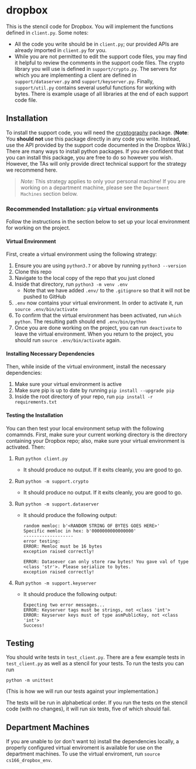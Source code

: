 # dropbox

This is the stencil code for Dropbox. You will implement the functions defined in `client.py`. Some notes:

- All the code you write should be in `client.py`; our provided APIs are already imported in `client.py` for you. 
- While you are not permitted to edit the support code files, you may find it helpful to review the comments in the support code files. The crypto library you will use is defined in `support/crypto.py`. The servers for which you are implementing a client are defined in `support/dataserver.py` and `support/keyserver.py`. Finally, `support/util.py` contains several useful functions for working with bytes. There is example usage of all libraries at the end of each support code file. 

## Installation

To install the support code, you will need the [cryptography](https://cryptography.io/en/latest/) package. (**Note**: You **should not** use this package directly in any code you write. Instead, use the API provided by the support code documented in the Dropbox Wiki.) There are many ways to install python packages. If you are confident that you can install this package, you are free to do so however you wish. However, the TAs will only provide direct technical support for the strategy we recommend here.

> *Note:* This strategy applies to only your personal machine! If you are working on a department machine, please see the `Department Machines` section below.

### Recommended Installation: `pip` virtual environments

Follow the instructions in the section below to set up your local environment for working on the project.

#### Virtual Environment

First, create a virtual environment using the following strategy:

1. Ensure you are using `python3.7` or above by running `python3 --version`
2. Clone this repo 
3. Navigate to the local copy of the repo that you just cloned
4. Inside that directory, run `python3 -m venv .env`
	- Note that we have added `.env/` to the `.gitignore` so that it will not be pushed to GitHub 
5. `.env` now contains your virtual environment. In order to activate it, run `source .env/bin/activate`
6. To confirm that the virtual environment has been activated, run `which python`. The resulting path should end `.env/bin/python`
7. Once you are done working on the project, you can run `deactivate` to leave the virtual environment. When you return to the project, you should run `source .env/bin/activate` again. 

#### Installing Necessary Dependencies

Then, while inside of the virtual environment, install the necessary dependencies:

1. Make sure your virtual environment is active
2. Make sure pip is up to date by running `pip install --upgrade pip`
3. Inside the root directory of your repo, run `pip install -r requirements.txt`

#### Testing the Installation

You can then test your local environment setup with the following comamnds. First, make sure your current working directory is the directory containing your Dropbox repo; also, make sure your virtual environment is activated. Then:

1. Run `python client.py`

	- It should produce no output. If it exits cleanly, you are good to go.

2. Run `python -m support.crypto`

	- It should produce no output. If it exits cleanly, you are good to go.

3. Run `python -m support.dataserver`

	- It should produce the following output:

		```
		random memloc: b'<RANDOM STRING OF BYTES GOES HERE>'
		Specific memloc in hex: b'0000000000000000'
		-------------------
		error testing:
		ERROR: Memloc must be 16 bytes
		exception raised correctly!
		
		ERROR: Datasever can only store raw bytes! You gave val of type <class 'str'>. Please serialize to bytes.
		exception raised correctly!
		```

4. Run `python -m support.keyserver`

	- It should produce the following output:

		```
		Expecting two error messages...
		ERROR: Keyserver tags must be strings, not <class 'int'>
		ERROR: Keyserver keys must of type asmPublicKey, not <class 'int'>
		Success!
		```



## Testing

You should write tests in `test_client.py`. There are a few example tests in `test_client.py` as well as a stencil for your tests. To run the tests you can run 

```
python -m unittest
```

(This is how we will run our tests against your implementation.)

The tests will be run in alphabetical order. If you run the tests on the stencil code (with no changes), it will run six tests, five of which should fail. 

## Department Machines

If you are unable to (or don't want to) install the dependencies locally, a properly configured virtual enviroment is available for use on the department machines. To use the virtual enviroment, run `source cs166_dropbox_env`. 
